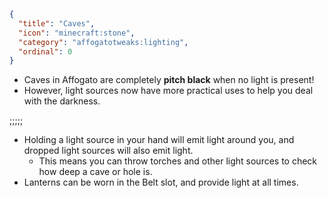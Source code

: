 ```json
{
  "title": "Caves",
  "icon": "minecraft:stone",
  "category": "affogatotweaks:lighting",
  "ordinal": 0
}
```

- Caves in Affogato are completely **pitch black** when no light is present!
- However, light sources now have more practical uses to help you deal with the darkness.

;;;;;

- Holding a light source in your hand will emit light around you, and dropped light sources will also emit light. 
  - This means you can throw torches and other light sources to check how deep a cave or hole is.
- Lanterns can be worn in the Belt slot, and provide light at all times.
